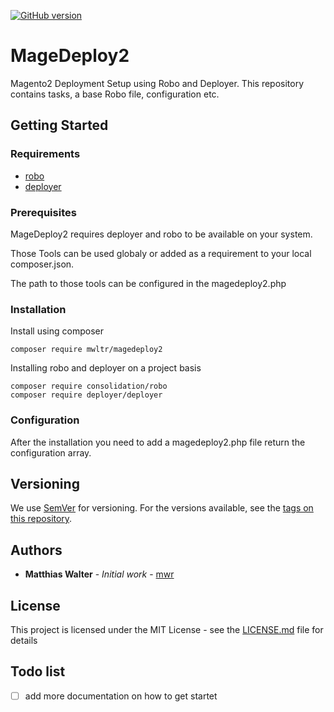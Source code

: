 [![GitHub version](https://badge.fury.io/gh/mwr%2Fmagedeploy2.svg)](https://badge.fury.io/gh/mwr%2Fmagedeploy2)

# MageDeploy2 

Magento2 Deployment Setup using Robo and Deployer.
This repository contains tasks, a base Robo file, configuration etc.

## Getting Started


### Requirements

 * [robo](http://robo.li/)
 * [deployer](https://deployer.org/)

### Prerequisites

MageDeploy2 requires deployer and robo to be available on your system.

Those Tools can be used globaly or added as a requirement to your local composer.json.

The path to those tools can be configured in the magedeploy2.php

### Installation

Install using composer

```
composer require mwltr/magedeploy2
```

Installing robo and deployer on a project basis

```
composer require consolidation/robo
composer require deployer/deployer
```

### Configuration

After the installation you need to add a magedeploy2.php file return the configuration array.

## Versioning

We use [SemVer](http://semver.org/) for versioning. 
For the versions available, see the [tags on this repository](https://github.com/mwr/magedeploy2/tags). 

## Authors

* **Matthias Walter** - *Initial work* - [mwr](https://github.com/mwr)

## License

This project is licensed under the MIT License - see the [LICENSE.md](LICENSE.md) file for details

## Todo list
 
- [ ] add more documentation on how to get startet

